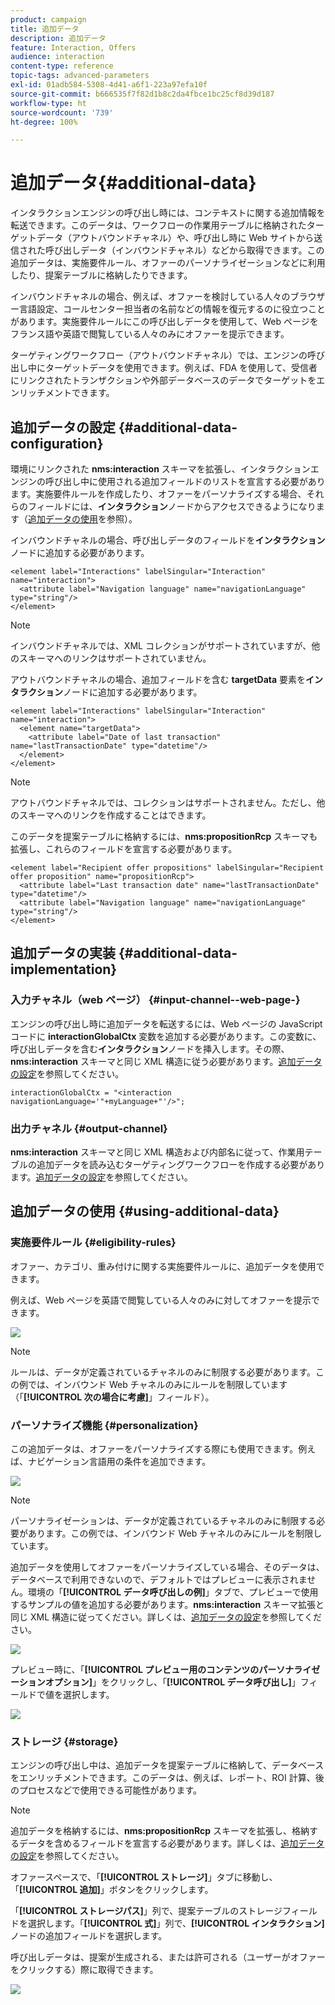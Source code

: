 ```yaml
---
product: campaign
title: 追加データ
description: 追加データ
feature: Interaction, Offers
audience: interaction
content-type: reference
topic-tags: advanced-parameters
exl-id: 01adb584-5308-4d41-a6f1-223a97efa10f
source-git-commit: b666535f7f82d1b8c2da4fbce1bc25cf8d39d187
workflow-type: ht
source-wordcount: '739'
ht-degree: 100%

---
```


# 追加データ{#additional-data}



インタラクションエンジンの呼び出し時には、コンテキストに関する追加情報を転送できます。このデータは、ワークフローの作業用テーブルに格納されたターゲットデータ（アウトバウンドチャネル）や、呼び出し時に Web サイトから送信された呼び出しデータ（インバウンドチャネル）などから取得できます。この追加データは、実施要件ルール、オファーのパーソナライゼーションなどに利用したり、提案テーブルに格納したりできます。

インバウンドチャネルの場合、例えば、オファーを検討している人々のブラウザー言語設定、コールセンター担当者の名前などの情報を復元するのに役立つことがあります。実施要件ルールにこの呼び出しデータを使用して、Web ページをフランス語や英語で閲覧している人々のみにオファーを提示できます。

ターゲティングワークフロー（アウトバウンドチャネル）では、エンジンの呼び出し中にターゲットデータを使用できます。例えば、FDA を使用して、受信者にリンクされたトランザクションや外部データベースのデータでターゲットをエンリッチメントできます。

## 追加データの設定 {#additional-data-configuration}

環境にリンクされた **nms:interaction** スキーマを拡張し、インタラクションエンジンの呼び出し中に使用される追加フィールドのリストを宣言する必要があります。実施要件ルールを作成したり、オファーをパーソナライズする場合、それらのフィールドには、**インタラクション**&#x200B;ノードからアクセスできるようになります（[追加データの使用](#using-additional-data)を参照）。

インバウンドチャネルの場合、呼び出しデータのフィールドを&#x200B;**インタラクション**&#x200B;ノードに追加する必要があります。

```
<element label="Interactions" labelSingular="Interaction" name="interaction">
  <attribute label="Navigation language" name="navigationLanguage" type="string"/>
</element>
```

>[!NOTE]
>
>インバウンドチャネルでは、XML コレクションがサポートされていますが、他のスキーマへのリンクはサポートされていません。

アウトバウンドチャネルの場合、追加フィールドを含む **targetData** 要素を&#x200B;**インタラクション**&#x200B;ノードに追加する必要があります。

```
<element label="Interactions" labelSingular="Interaction" name="interaction">
  <element name="targetData">
    <attribute label="Date of last transaction" name="lastTransactionDate" type="datetime"/>
  </element>
</element>
```

>[!NOTE]
>
>アウトバウンドチャネルでは、コレクションはサポートされません。ただし、他のスキーマへのリンクを作成することはできます。

このデータを提案テーブルに格納するには、**nms:propositionRcp** スキーマも拡張し、これらのフィールドを宣言する必要があります。

```
<element label="Recipient offer propositions" labelSingular="Recipient offer proposition" name="propositionRcp">
  <attribute label="Last transaction date" name="lastTransactionDate" type="datetime"/>
  <attribute label="Navigation language" name="navigationLanguage" type="string"/>
</element>
```

## 追加データの実装 {#additional-data-implementation}

### 入力チャネル（web ページ） {#input-channel--web-page-}

エンジンの呼び出し時に追加データを転送するには、Web ページの JavaScript コードに **interactionGlobalCtx** 変数を追加する必要があります。この変数に、呼び出しデータを含む&#x200B;**インタラクション**&#x200B;ノードを挿入します。その際、**nms:interaction** スキーマと同じ XML 構造に従う必要があります。[追加データの設定](#additional-data-configuration)を参照してください。

```
interactionGlobalCtx = "<interaction navigationLanguage='"+myLanguage+"'/>";
```

### 出力チャネル {#output-channel}

**nms:interaction** スキーマと同じ XML 構造および内部名に従って、作業用テーブルの追加データを読み込むターゲティングワークフローを作成する必要があります。[追加データの設定](#additional-data-configuration)を参照してください。

## 追加データの使用 {#using-additional-data}

### 実施要件ルール {#eligibility-rules}

オファー、カテゴリ、重み付けに関する実施要件ルールに、追加データを使用できます。

例えば、Web ページを英語で閲覧している人々のみに対してオファーを提示できます。

![](assets/ita_calldata_query.png)

>[!NOTE]
>
>ルールは、データが定義されているチャネルのみに制限する必要があります。この例では、インバウンド Web チャネルのみにルールを制限しています（「**[!UICONTROL 次の場合に考慮]**」フィールド）。

### パーソナライズ機能 {#personalization}

この追加データは、オファーをパーソナライズする際にも使用できます。例えば、ナビゲーション言語用の条件を追加できます。

![](assets/ita_calldata_perso.png)

>[!NOTE]
>
>パーソナライゼーションは、データが定義されているチャネルのみに制限する必要があります。この例では、インバウンド Web チャネルのみにルールを制限しています。

追加データを使用してオファーをパーソナライズしている場合、そのデータは、データベースで利用できないので、デフォルトではプレビューに表示されません。環境の「**[!UICONTROL データ呼び出しの例]**」タブで、プレビューで使用するサンプルの値を追加する必要があります。**nms:interaction** スキーマ拡張と同じ XML 構造に従ってください。詳しくは、[追加データの設定](#additional-data-configuration)を参照してください。

![](assets/ita_calldata_preview.png)

プレビュー時に、「**[!UICONTROL プレビュー用のコンテンツのパーソナライゼーションオプション]**」をクリックし、「**[!UICONTROL データ呼び出し]**」フィールドで値を選択します。

![](assets/ita_calldata_preview2.png)

### ストレージ {#storage}

エンジンの呼び出し中は、追加データを提案テーブルに格納して、データベースをエンリッチメントできます。このデータは、例えば、レポート、ROI 計算、後のプロセスなどで使用できる可能性があります。

>[!NOTE]
>
>追加データを格納するには、**nms:propositionRcp** スキーマを拡張し、格納するデータを含めるフィールドを宣言する必要があります。詳しくは、[追加データの設定](#additional-data-configuration)を参照してください。

オファースペースで、「**[!UICONTROL ストレージ]**」タブに移動し、「**[!UICONTROL 追加]**」ボタンをクリックします。

「**[!UICONTROL ストレージパス]**」列で、提案テーブルのストレージフィールドを選択します。「**[!UICONTROL 式]**」列で、**[!UICONTROL インタラクション]**&#x200B;ノードの追加フィールドを選択します。

呼び出しデータは、提案が生成される、または許可される（ユーザーがオファーをクリックする）際に取得できます。

![](assets/ita_calldata_storage.png)
